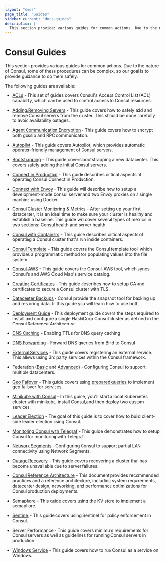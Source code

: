 ```yaml
---
layout: "docs"
page_title: "Guides"
sidebar_current: "docs-guides"
description: |-
  This section provides various guides for common actions. Due to the nature of Consul, some of these procedures can be complex, so our goal is to provide guidance to do them safely.
---
```


# Consul Guides

This section provides various guides for common actions. Due to the nature
of Consul, some of these procedures can be complex, so our goal is to provide
guidance to do them safely.

The following guides are available:

* [ACLs](/docs/guides/acl-index.html) - This set of guides covers Consul's Access Control List (ACL) capability, which can be used to control access to Consul resources.

* [Adding/Removing Servers](https://learn.hashicorp.com/consul/day-2-operations/advanced-operations/servers) - This guide covers how to safely add and remove Consul servers from the cluster. This should be done carefully to avoid availability outages.

* [Agent Communication Encryption](https://learn.hashicorp.com/consul/advanced/day-1-operations/agent-encryption) - This guide covers how to encrypt both gossip and RPC communication.

* [Autopilot](https://learn.hashicorp.com/consul/day-2-operations/advanced-operations/autopilot) - This guide covers Autopilot, which provides automatic operator-friendly management of Consul servers.

* [Bootstrapping](/docs/guides/bootstrapping.html) - This guide covers bootstrapping a new datacenter. This covers safely adding the initial Consul servers.

* [Connect in Production](/docs/guides/connect-production.html) - This guide describes critical aspects of operating Consul Connect in Production.

* [Connect with Envoy](/docs/guides/connect-envoy.html) - This guide will describe how to setup a development-mode Consul server and two Envoy proxies on a single machine using Docker.

* [Consul Cluster Monitoring & Metrics](https://learn.hashicorp.com/consul/advanced/day-1-operations/monitoring) - After setting up your first datacenter, it is an ideal time to make sure your cluster is healthy and establish a baseline. This guide will cover several types of metrics in two sections: Consul health and server health.

* [Consul with Containers](/docs/guides/consul-containers.html) - This guide describes critical aspects of operating a Consul cluster that's run inside containers.

* [Consul Template](/docs/guides/consul-template.html) - This guide covers the Consul template tool, which provides a programmatic method for populating values into the file system.

* [Consul-AWS](/docs/guides/consul-aws.html) - This guide covers the Consul-AWS tool, which syncs Consul's and AWS Cloud Map's service catalog.

* [Creating Certificates](https://learn.hashicorp.com/consul/advanced/day-1-operations/certificates) - This guide describes how to setup CA and certificates to secure a Consul cluster with TLS.

* [Datacenter Backups](https://learn.hashicorp.com/consul/advanced/day-1-operations/backup) - Consul provide the snapshot tool for backing up and restoring data. In this guide you will learn how to use both.

* [Deployment Guide](https://learn.hashicorp.com/consul/advanced/day-1-operations/deployment-guide) - This deployment guide covers the steps required to install and configure a single HashiCorp Consul cluster as defined in the Consul Reference Architecture.

* [DNS Caching](https://learn.hashicorp.com/consul/day-2-operations/advanced-operations/dns-caching) - Enabling TTLs for DNS query caching

* [DNS Forwarding](/docs/guides/forwarding.html) - Forward DNS queries from Bind to Consul

* [External Services](/docs/guides/external.html) - This guide covers registering an external service. This allows using 3rd party services within the Consul framework.

* Federation ([Basic](/docs/guides/datacenters.html) and [Advanced](/docs/guides/areas.html)) - Configuring Consul to support multiple datacenters.

* [Geo Failover](/docs/guides/geo-failover.html) - This guide covers using [prepared queries](/api/query.html) to implement geo failover for services.

* [Minikube with Consul](/docs/guides/minikube.html) - In this guide, you'll start a local Kubernetes cluster with minikube, install Consul,and then deploy two custom services.

* [Leader Election](/docs/guides/leader-election.html) - The goal of this guide is to cover how to build client-side leader election using Consul.

* [Monitoring Consul with Telegraf](/docs/guides/monitoring-telegraf.html) - This guide demonstrates how to setup Consul for monitoring with Telegraf.

* [Network Segments](/docs/guides/segments.html) - Configuring Consul to support partial LAN connectivity using Network Segments.

* [Outage Recovery](https://learn.hashicorp.com/consul/day-2-operations/advanced-operations/outage) - This guide covers recovering a cluster that has become unavailable due to server failures.

* [Consul Reference Architecture](https://learn.hashicorp.com/consul/advanced/day-1-operations/reference-architecture) - This document provides recommended practices and a reference architecture, including system requirements, datacenter design, networking, and performance optimizations for Consul production deployments.

* [Semaphore](/docs/guides/semaphore.html) - This guide covers using the KV store to implement a semaphore.

* [Sentinel](/docs/guides/sentinel.html) - This guide covers using Sentinel for policy enforcement in Consul.

* [Server Performance](/docs/guides/performance.html) - This guide covers minimum requirements for Consul servers as well as guidelines for running Consul servers in production.

* [Windows Service](/docs/guides/windows-guide.html) - This guide covers how to run Consul as a service on Windows.

